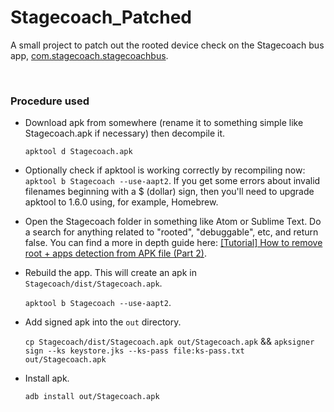 # Stagecoach_Patched

A small project to patch out the rooted device check on the Stagecoach bus app, [com.stagecoach.stagecoachbus](https://play.google.com/store/apps/details?id=com.stagecoach.stagecoachbus).

<br />

### Procedure used

- Download apk from somewhere (rename it to something simple like Stagecoach.apk if necessary) then decompile it.

  `apktool d Stagecoach.apk`

- Optionally check if apktool is working correctly by recompiling now: `apktool b Stagecoach --use-aapt2`. If you get some errors about invalid filenames beginning with a $ (dollar) sign, then you'll need to upgrade apktool to 1.6.0 using, for example, Homebrew.

- Open the Stagecoach folder in something like Atom or Sublime Text. Do a search for anything related to "rooted", "debuggable", etc, and return false. You can find a more in depth guide here: [[Tutorial] How to remove root + apps detection from APK file (Part 2)](https://www.andnixsh.com/2016/02/tutorial-how-to-remove-root-apps.html).

- Rebuild the app. This will create an apk in `Stagecoach/dist/Stagecoach.apk`.

  `apktool b Stagecoach --use-aapt2`.

- Add signed apk into the `out` directory.

  `cp Stagecoach/dist/Stagecoach.apk out/Stagecoach.apk` && `apksigner sign --ks keystore.jks --ks-pass file:ks-pass.txt out/Stagecoach.apk`

- Install apk.

  `adb install out/Stagecoach.apk`
